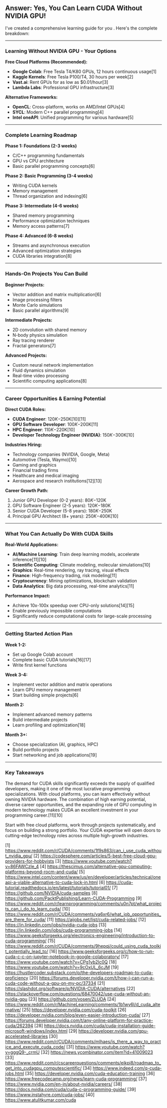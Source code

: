 ## **Answer: Yes, You Can Learn CUDA Without NVIDIA GPU!**

I've created a comprehensive learning guide for you . Here's the complete breakdown:

***

### **Learning Without NVIDIA GPU - Your Options**

**Free Cloud Platforms (Recommended):**
- **Google Colab**: Free Tesla T4/K80 GPUs, 12 hours continuous usage[1]
- **Kaggle Kernels**: Free Tesla P100/T4, 30 hours per week[2]
- **Vast.ai**: Rent GPUs for as low as $0.01/hour[3]
- **Lambda Labs**: Professional GPU infrastructure[3]

**Alternative Frameworks:**
- **OpenCL**: Cross-platform, works on AMD/Intel GPUs[4]
- **SYCL**: Modern C++ parallel programming[4]
- **Intel oneAPI**: Unified programming for various hardware[5]

***

### **Complete Learning Roadmap**

**Phase 1: Foundations (2-3 weeks)**
- C/C++ programming fundamentals
- GPU vs CPU architecture
- Basic parallel programming concepts[6]

**Phase 2: Basic Programming (3-4 weeks)**  
- Writing CUDA kernels
- Memory management
- Thread organization and indexing[6]

**Phase 3: Intermediate (4-6 weeks)**

- Shared memory programming
- Performance optimization techniques
- Memory access patterns[7]

**Phase 4: Advanced (6-8 weeks)**

- Streams and asynchronous execution
- Advanced optimization strategies
- CUDA libraries integration[8]

***

### **Hands-On Projects You Can Build**

**Beginner Projects:**

- Vector addition and matrix multiplication[6]
- Image processing filters
- Monte Carlo simulations
- Basic parallel algorithms[9]

**Intermediate Projects:**

- 2D convolution with shared memory
- N-body physics simulation
- Ray tracing renderer
- Fractal generators[7]

**Advanced Projects:**

- Custom neural network implementation
- Fluid dynamics simulation
- Real-time video processing
- Scientific computing applications[8]

***

### **Career Opportunities & Earning Potential**

**Direct CUDA Roles:**
- **CUDA Engineer**: $120K-$250K[10][11]
- **GPU Software Developer**: $100K-$200K[11]
- **HPC Engineer**: $110K-$220K[10]
- **Developer Technology Engineer (NVIDIA)**: $150K-$300K[10]

**Industries Hiring:**
- Technology companies (NVIDIA, Google, Meta)
- Automotive (Tesla, Waymo)[10]
- Gaming and graphics
- Financial trading firms
- Healthcare and medical imaging
- Aerospace and research institutions[12][13]

**Career Growth Path:**
1. Junior GPU Developer (0-2 years): $80K-$120K
2. GPU Software Engineer (2-5 years): $120K-$180K  
3. Senior CUDA Developer (5-8 years): $180K-$250K
4. Principal GPU Architect (8+ years): $250K-$400K[10]

***

### **What You Can Actually Do With CUDA Skills**

**Real-World Applications:**
- **AI/Machine Learning**: Train deep learning models, accelerate inference[11][10]
- **Scientific Computing**: Climate modeling, molecular simulations[10]
- **Graphics**: Real-time rendering, ray tracing, visual effects
- **Finance**: High-frequency trading, risk modeling[11]
- **Cryptocurrency**: Mining optimizations, blockchain validation
- **Data Analytics**: Big data processing, real-time analytics[11]

**Performance Impact:**
- Achieve 10x-100x speedup over CPU-only solutions[14][15]
- Enable previously impossible computations
- Significantly reduce computational costs for large-scale processing

***

### **Getting Started Action Plan**

**Week 1-2:**
- Set up Google Colab account
- Complete basic CUDA tutorials[16][17]
- Write first kernel functions

**Week 3-4:**
- Implement vector addition and matrix operations
- Learn GPU memory management
- Start building simple projects[6]

**Month 2:**
- Implement advanced memory patterns
- Build intermediate projects
- Learn profiling and optimization[18]

**Month 3+:**
- Choose specialization (AI, graphics, HPC)
- Build portfolio projects
- Start networking and job applications[19]

***

### **Key Takeaways**

The demand for CUDA skills significantly exceeds the supply of qualified developers, making it one of the most lucrative programming specializations. With cloud platforms, you can learn effectively without owning NVIDIA hardware. The combination of high earning potential, diverse career opportunities, and the expanding role of GPU computing in modern technology makes CUDA an excellent investment in your programming career.[11][10]

Start with free cloud platforms, work through projects systematically, and focus on building a strong portfolio. Your CUDA expertise will open doors to cutting-edge technology roles across multiple high-growth industries.

[1] https://www.reddit.com/r/CUDA/comments/1f9s863/can_i_use_cuda_without_nvidia_gpu/
[2] https://codesphere.com/articles/5-best-free-cloud-gpu-providers-for-hobbyists
[3] https://www.youtube.com/watch?v=86FAWCzIe_4
[4] https://thescimus.com/alternative-gpu-computing-platforms-beyond-rocm-and-cuda/
[5] https://www.intel.com/content/www/us/en/developer/articles/technical/oneapi-a-viable-alternative-to-cuda-lock-in.html
[6] https://cuda-tutorial.readthedocs.io/en/latest/tutorials/tutorial01/
[7] https://github.com/NVIDIA/cuda-samples
[8] https://github.com/PacktPublishing/Learn-CUDA-Programming
[9] https://www.reddit.com/r/learnprogramming/comments/u0n7pt/what_projects_can_i_do_to_learn_cuda/
[10] https://www.reddit.com/r/CUDA/comments/va6xr6/what_job_opportunities_are_there_for_cuda/
[11] https://aijobs.net/list/cuda-related-jobs/
[12] https://in.linkedin.com/jobs/nvidia-cuda-jobs
[13] https://in.linkedin.com/jobs/cuda-programming-jobs
[14] https://www.geeksforgeeks.org/electronics-engineering/introduction-to-cuda-programming/
[15] https://www.reddit.com/r/CUDA/comments/9hepqj/could_using_cuda_toolkit_potentially_lead_to/
[16] https://www.geeksforgeeks.org/c/how-to-run-cuda-c-c-on-jupyter-notebook-in-google-colaboratory/
[17] https://www.youtube.com/watch?v=CPg1yb2Ic0Q
[18] https://www.youtube.com/watch?v=9cOxUL_6cJM
[19] https://hustlercoder.substack.com/p/the-developers-roadmap-to-cuda-proficiency
[20] https://forums.developer.nvidia.com/t/how-i-can-run-a-cuda-code-without-a-gpu-on-my-pc/37334
[21] https://slashdot.org/software/p/NVIDIA-CUDA/alternatives
[22] https://stackoverflow.com/questions/68470042/use-cuda-without-an-nvidia-gpu
[23] https://github.com/vosen/ZLUDA
[24] https://www.reddit.com/r/MachineLearning/comments/1b1wy6l/d_cuda_alternative/
[25] https://developer.nvidia.com/cuda-toolkit
[26] https://developer.nvidia.com/blog/even-easier-introduction-cuda/
[27] https://forums.developer.nvidia.com/t/any-online-platform-for-practice-cuda/262394
[28] https://docs.nvidia.com/cuda/cuda-installation-guide-microsoft-windows/index.html
[29] https://developer.nvidia.com/gpu-accelerated-libraries
[30] https://www.reddit.com/r/CUDA/comments/mlhaes/is_there_a_way_to_practice_and_execute_cuda_code/
[31] https://www.youtube.com/watch?v=gggQ9-_crmU
[32] https://news.ycombinator.com/item?id=41009023
[33] https://www.reddit.com/r/cscareerquestions/comments/eikpi8/roadmap_to_get_into_cudagpu_computescientific/
[34] https://www.indeed.com/q-cuda-jobs.html
[35] https://developer.nvidia.com/cuda-education-training
[36] https://www.freecodecamp.org/news/learn-cuda-programming/
[37] https://www.nvidia.com/en-in/about-nvidia/careers/
[38] https://docs.nvidia.com/cuda/cuda-c-programming-guide/
[39] https://www.instahyre.com/cuda-jobs/
[40] https://www.atulitkumar.com/cuda